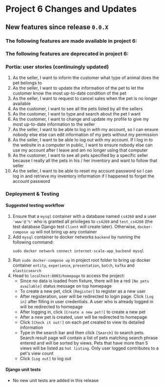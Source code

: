 # Project 6 Changes and Updates





## New features since release `0.0.X`
### The following features are made available in project 6:



### The following features are deprecated in project 6:


 
### Portia: user stories (continuingly updated)
1. As the seller, I want to inform the customer what type of animal does the pet belongs to
2. As the seller, I want to update the information of the pet to let the customer know the most up-to-date condition of the pet
3. As the seller, I want to request to cancel sales when the pet is no longer available
4. As the customer, I want to see all the pets listed by all the sellers
5. As the customer, I want to type and search about the pet I want
6. As the customer, I want to change and update my profile to give my most up-to-date information to the seller
7. As the seller, I want to be able to log in with my account, so I can ensure nobody else else can edit information of my pets without my permission
8. As the seller, I want to be able to log out with my account. If I log in to the website in a computer in public, I want to ensure nobody else can use my account after I leave and am no longer using that computer
9. As the customer, I want to see all pets specified by a specific seller because I really all the pets in his / her inventory and want to follow that seller
10. As the seller, I want to be able to reset my account password so I can log in and retrieve my inventory information if I happened to forget the account password



### Deployment & Testing
#### Suggested testing workflow
1. Ensure that a `mysql` container with a database named `cs4260` and a user `'www'@'%'` who is granted all privileges to `cs4260` and `test_cs4260` (the test database Django test `Client` will create later). Otherwise, `docker-compose up` will not bring up any container
2. Add `mysql` container to docker networks `backend` by running the following command:
    ```
    sudo docker network connect internet-scale-app_backend mysql
    ```
3. Run `sudo docker-compose up` in project root folder to bring up docker container `entity`, `experience`, `presentation`, `batch`, `kafka` and `elasticsearch`
4. Head to `localhost:8003/homepage` to access the project:
    - Since no data is loaded from fixture, there will be a red `[No pets available]` status message on top homepage
    - To create a new pet, click `[Register]` to register as a new user
    - After registeration, user will be redirected to login page. Click `[Log in]` after filling in user credentials. A user who is already logged in will be redirected to homepage
    - After logging in, click `[Create a new pet!]` to create a new pet
    - After a new pet is created, user will be redirected to homepage
    - Click `[Check it out!]` on each pet created to view its detailed information
    - Type in the search bar and then click `[Search]` to search pets. Search result page will contain a list of pets matching search phrase entered and will be sorted by views. Pets that have more than 5 views will be listed as `hot listing`. Only user logged contributes to a pet's view count
    - Click `[Log out]` to log out

#### Django unit tests
- No new unit tests are added in this release

